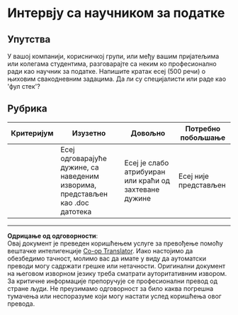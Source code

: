 <!--
CO_OP_TRANSLATOR_METADATA:
{
  "original_hash": "70d65aeddc06170bc1aed5b27805f930",
  "translation_date": "2025-09-05T12:46:05+00:00",
  "source_file": "1-Introduction/4-techniques-of-ML/assignment.md",
  "language_code": "sr"
}
-->
# Интервју са научником за податке

## Упутства

У вашој компанији, корисничкој групи, или међу вашим пријатељима или колегама студентима, разговарајте са неким ко професионално ради као научник за податке. Напишите кратак есеј (500 речи) о њиховим свакодневним задацима. Да ли су специјалисти или раде као 'фул стек'?

## Рубрика

| Критеријум | Изузетно                                                                            | Довољно                                                           | Потребно побољшање     |
| ---------- | ---------------------------------------------------------------------------------- | ----------------------------------------------------------------- | --------------------- |
|            | Есеј одговарајуће дужине, са наведеним изворима, представљен као .doc датотека      | Есеј је слабо атрибуиран или краћи од захтеване дужине            | Есеј није представљен |

---

**Одрицање од одговорности**:  
Овај документ је преведен коришћењем услуге за превођење помоћу вештачке интелигенције [Co-op Translator](https://github.com/Azure/co-op-translator). Иако настојимо да обезбедимо тачност, молимо вас да имате у виду да аутоматски преводи могу садржати грешке или нетачности. Оригинални документ на његовом изворном језику треба сматрати ауторитативним извором. За критичне информације препоручује се професионални превод од стране људи. Не преузимамо одговорност за било каква погрешна тумачења или неспоразуме који могу настати услед коришћења овог превода.